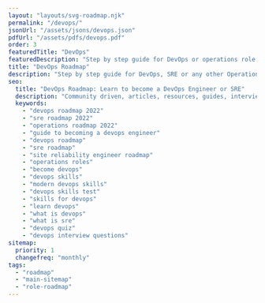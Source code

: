 ```yaml
---
layout: "layouts/svg-roadmap.njk"
permalink: "/devops/"
jsonUrl: "/assets/jsons/devops.json"
pdfUrl: "/assets/pdfs/devops.pdf"
order: 3
featuredTitle: "DevOps"
featuredDescription: "Step by step guide for DevOps or operations role in 2022"
title: "DevOps Roadmap"
description: "Step by step guide for DevOps, SRE or any other Operations Role in 2022"
seo:
  title: "DevOps Roadmap: Learn to become a DevOps Engineer or SRE"
  description: "Community driven, articles, resources, guides, interview questions, quizzes for DevOps. Learn to become a modern DevOps engineer by following the steps, skills, resources and guides listed in this roadmap."
  keywords:
    - "devops roadmap 2022"
    - "sre roadmap 2022"
    - "operations roadmap 2022"
    - "guide to becoming a devops engineer"
    - "devops roadmap"
    - "sre roadmap"
    - "site reliability engineer roadmap"
    - "operations roles"
    - "become devops"
    - "devops skills"
    - "modern devops skills"
    - "devops skills test"
    - "skills for devops"
    - "learn devops"
    - "what is devops"
    - "what is sre"
    - "devops quiz"
    - "devops interview questions"
sitemap:
  priority: 1
  changefreq: "monthly"
tags:
  - "roadmap"
  - "main-sitemap"
  - "role-roadmap"
---
```


